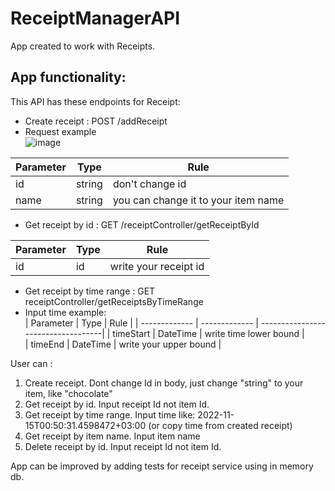 # ReceiptManagerAPI
 
App created to work with Receipts. <br>

## App functionality: <br>
 This API has these endpoints for Receipt:
  * Create receipt : POST /addReceipt<br>
   * Request example<br>
   ![image](https://user-images.githubusercontent.com/108615436/201788562-ab1afeaf-7819-49ee-8fdb-3064ed24c088.png)

 | Parameter      | Type          | Rule                               |
 | -------------  | ------------- | -----------------------------------|
 | id             | string        | don't change id                    |
 | name           | string        |you can change it to your item name |

 * Get receipt by id : GET /receiptController/getReceiptById<br>
  
 | Parameter      | Type          | Rule                               |
 | -------------  | ------------- | -----------------------------------|
 | id             | id        | write your receipt id                    |
 
  * Get receipt by time range : GET receiptController/getReceiptsByTimeRange<br>
   * Input time example:  
 | Parameter      | Type          | Rule                               |
 | -------------  | ------------- | -----------------------------------|
 | timeStart           | DateTime       | write time lower bound               |     
  | timeEnd            | DateTime        | write your upper bound               |     

User can :<br>
 1) Create receipt. Dont change Id in body, just change "string" to your item, like "chocolate" <br> 
 2) Get receipt by id. Input receipt Id not item Id.<br> 
 3) Get receipt by time range. Input time like: 2022-11-15T00:50:31.4598472+03:00 (or copy time from created receipt)<br> 
 4) Get receipt by item name. Input item name<br> 
 5) Delete receipt by id. Input receipt Id not item Id.<br> 

App can be improved by adding tests for receipt service using in memory db.
